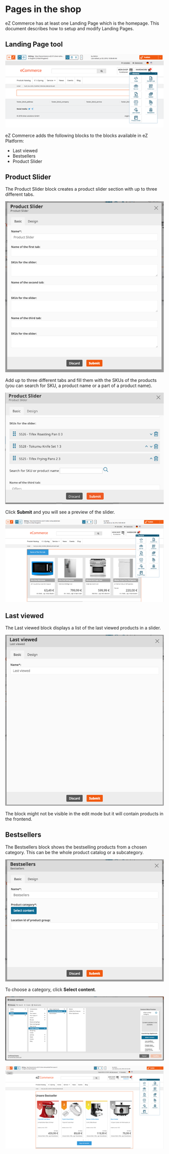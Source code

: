 # Pages in the shop

eZ Commerce has at least one Landing Page which is the homepage. This document describes how to setup and modify Landing Pages. 

## Landing Page tool

![](img/landingpage_tool.png)

eZ Commerce adds the following blocks to the blocks available in eZ Platform:

- Last viewed
- Bestsellers
- Product Slider

## Product Slider

The Product Slider block creates a product slider section with up to three different tabs.

![](img/product_slider.png)

Add up to three different tabs and fill them with the SKUs of the products (you can search for SKU, a product name or a part of a product name).

![](img/product_slider_basic.png)

Click **Submit** and you will see a preview of the slider.

![](img/product_slider_preview.png)

## Last viewed

The Last viewed block displays a list of the last viewed products in a slider.

![](img/slider_block_view.png)

The block might not be visible in the edit mode but it will contain products in the frontend.

## Bestsellers

The Bestsellers block shows the bestselling products from a chosen category. This can be the whole product catalog or a subcategory.

![](img/bestsellers_slider.png)

To choose a category, click **Select content**.

![](img/bestsellers_categories.png)

![](img/bestsellers_preview.png)
